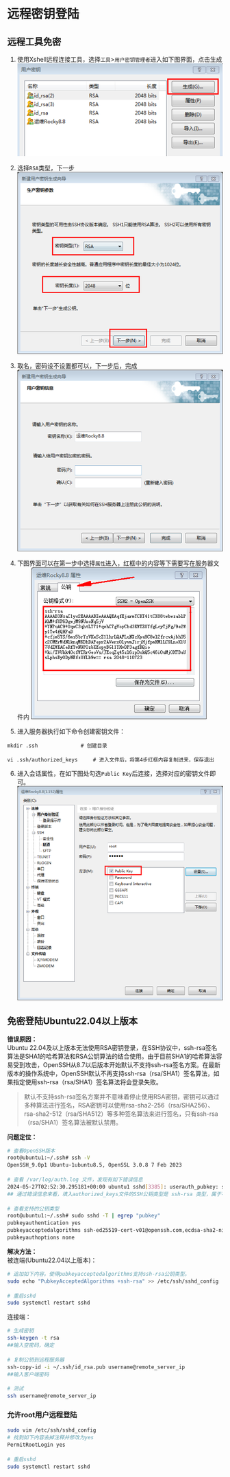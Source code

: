 # 远程密钥登陆

## 远程工具免密
1. 使用Xshell远程连接工具，选择`工具`>`用户密钥管理者`进入如下图界面，点击生成
![](./pic/key1.png)

2. 选择`RSA`类型，下一步
![](./pic/key2.png)

3. 取名，密码设不设置都可以，下一步后，完成
![](./pic/key3.png)


4. 下图界面可以在第一步中选择`属性`进入，红框中的内容等下需要写在服务器文件内
![](./pic/key4.png)


5. 进入服务器执行如下命令创建密钥文件：
```
mkdir .ssh              # 创建目录

vi .ssh/authorized_keys     # 进入文件后，将第4步红框内容复制进来，保存退出
```

6. 进入会话属性，在如下图处勾选`Public Key`后连接，选择对应的密钥文件即可。
![](./pic/key5.png)


## 免密登陆Ubuntu22.04以上版本
**错误原因：**  
Ubuntu 22.04及以上版本无法使用RSA密钥登录，在SSH协议中，ssh-rsa签名算法是SHA1的哈希算法和RSA公钥算法的结合使用。由于目前SHA1的哈希算法容易受到攻击，OpenSSH从8.7以后版本开始默认不支持ssh-rsa签名方案。在最新版本的操作系统中，OpenSSH默认不再支持ssh-rsa（rsa/SHA1）签名算法，如果指定使用ssh-rsa（rsa/SHA1）签名算法将会登录失败。

> 默认不支持ssh-rsa签名方案并不意味着停止使用RSA密钥，密钥可以通过多种算法进行签名，RSA密钥可以使用rsa-sha2-256（rsa/SHA256）、rsa-sha2-512（rsa/SHA512）等多种签名算法来进行签名，只有ssh-rsa（rsa/SHA1）签名算法被默认禁用。

**问题定位：**
```bash
# 查看OpenSSH版本
root@ubuntu1:~/.ssh# ssh -V
OpenSSH_9.0p1 Ubuntu-1ubuntu8.5, OpenSSL 3.0.8 7 Feb 2023

# 查看 /var/log/auth.log 文件，发现有如下错误信息
2024-05-27T02:52:30.295181+00:00 ubuntu1 sshd[3385]: userauth_pubkey: signature algorithm ssh-rsa not in PubkeyAcceptedAlgorithms [preauth]
## 通过错误信息来看，填入authorized_keys文件的SSH公钥类型是 ssh-rsa 类型，属于不支持的公钥类型。应该是SSH版本高版本中增加该限制。

# 查看支持的公钥类型
root@ubuntu1:~/.ssh# sudo sshd -T | egrep "pubkey"
pubkeyauthentication yes
pubkeyacceptedalgorithms ssh-ed25519-cert-v01@openssh.com,ecdsa-sha2-nistp256-cert-v01@openssh.com,ecdsa-sha2-nistp384-cert-v01@openssh.com,ecdsa-sha2-nistp521-cert-v01@openssh.com,sk-ssh-ed25519-cert-v01@openssh.com,sk-ecdsa-sha2-nistp256-cert-v01@openssh.com,rsa-sha2-512-cert-v01@openssh.com,rsa-sha2-256-cert-v01@openssh.com,ssh-ed25519,ecdsa-sha2-nistp256,ecdsa-sha2-nistp384,ecdsa-sha2-nistp521,sk-ssh-ed25519@openssh.com,sk-ecdsa-sha2-nistp256@openssh.com,rsa-sha2-512,rsa-sha2-256
pubkeyauthoptions none
```


**解决方法：**  
被连端(Ubuntu22.04以上版本)：
```bash
# 追加如下内容。使得pubkeyacceptedalgorithms支持ssh-rsa公钥类型。
sudo echo "PubkeyAcceptedAlgorithms +ssh-rsa" >> /etc/ssh/sshd_config

# 重启sshd
sudo systemctl restart sshd
```

连接端：
```bash
# 生成密钥
ssh-keygen -t rsa
##输入空密码，确定

# 复制公钥到远程服务器
ssh-copy-id -i ~/.ssh/id_rsa.pub username@remote_server_ip
##输入客户端密码

# 测试
ssh username@remote_server_ip
```

### 允许root用户远程登陆
```bash
sudo vim /etc/ssh/sshd_config
# 找到如下内容去掉注释并修改为yes
PermitRootLogin yes

# 重启sshd
sudo systemctl restart sshd
```
